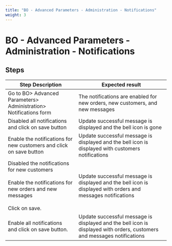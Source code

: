 ```yaml
---
title: "BO - Advanced Parameters - Administration - Notifications"
weight: 3
---
```


# BO - Advanced Parameters - Administration - Notifications
## Steps
| Step Description | Expected result |
| ----- | ----- |
| Go to BO> Advanced Parameters> Administration> Notifications form | The notifications are enabled for new orders, new customers, and new messages |
| Disabled all notifications and click on save button | Update successful message is displayed and the bell icon is gone |
| Enable the notifications for new customers and click on save button | Update successful message is displayed and the bell icon is displayed with customers notifications |
| Disabled the notifications for new customers<br><br>Enable the notifications for new orders and new messages<br><br>Click on save. | Update successful message is displayed and the bell icon is displayed with orders and messages notifications |
| Enable all notifications  and click on save button. | Update successful message is displayed and the bell icon is displayed with orders, customers and messages notifications |
